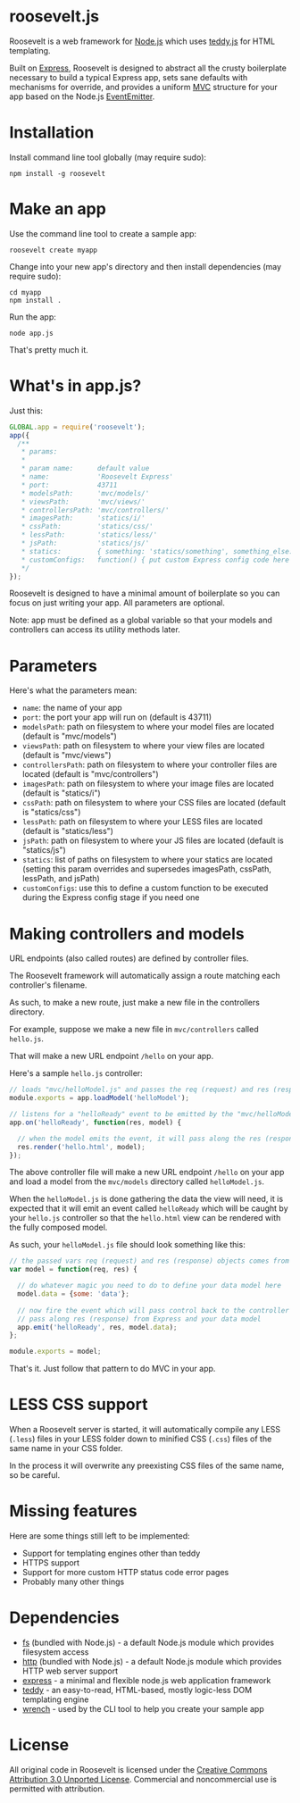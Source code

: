 roosevelt.js
===

Roosevelt is a web framework for <a href='http://nodejs.org/'>Node.js</a> which uses <a href='https://github.com/kethinov/teddy'>teddy.js</a> for HTML templating.

Built on <a href='http://expressjs.com/'>Express</a>, Roosevelt is designed to abstract all the crusty boilerplate necessary to build a typical Express app, sets sane defaults with mechanisms for override, and provides a uniform <a href='http://en.wikipedia.org/wiki/Model%E2%80%93view%E2%80%93controller'>MVC</a> structure for your app based on the Node.js <a href='http://nodejs.org/api/events.html'>EventEmitter</a>.

Installation
===

Install command line tool globally (may require sudo):

```
npm install -g roosevelt
```
Make an app
===

Use the command line tool to create a sample app:

```
roosevelt create myapp
```

Change into your new app's directory and then install dependencies (may require sudo):

```
cd myapp
npm install .
```

Run the app:

```
node app.js
```

That's pretty much it.

What's in app.js?
===

Just this:

```js
GLOBAL.app = require('roosevelt');
app({
  /**
   * params:
   * 
   * param name:      default value
   * name:            'Roosevelt Express'
   * port:            43711
   * modelsPath:      'mvc/models/'
   * viewsPath:       'mvc/views/'
   * controllersPath: 'mvc/controllers/'
   * imagesPath:      'statics/i/'
   * cssPath:         'statics/css/'
   * lessPath:        'statics/less/'
   * jsPath:          'statics/js/'
   * statics:         { something: 'statics/something', something_else: 'statics/something_else' }
   * customConfigs:   function() { put custom Express config code here }
   */
});
```

Roosevelt is designed to have a minimal amount of boilerplate so you can focus on just writing your app. All parameters are optional.

Note: app must be defined as a global variable so that your models and controllers can access its utility methods later.

Parameters
===

Here's what the parameters mean:

- `name`: the name of your app
- `port`: the port your app will run on (default is 43711)
- `modelsPath`: path on filesystem to where your model files are located (default is "mvc/models")
- `viewsPath`: path on filesystem to where your view files are located (default is "mvc/views")
- `controllersPath`: path on filesystem to where your controller files are located (default is "mvc/controllers")
- `imagesPath`: path on filesystem to where your image files are located (default is "statics/i")
- `cssPath`: path on filesystem to where your CSS files are located (default is "statics/css")
- `lessPath`: path on filesystem to where your LESS files are located (default is "statics/less")
- `jsPath`: path on filesystem to where your JS files are located (default is "statics/js")
- `statics`: list of paths on filesystem to where your statics are located (setting this param overrides and supersedes imagesPath, cssPath, lessPath, and jsPath)
- `customConfigs`: use this to define a custom function to be executed during the Express config stage if you need one

Making controllers and models
===

URL endpoints (also called routes) are defined by controller files.

The Roosevelt framework will automatically assign a route matching each controller's filename.

As such, to make a new route, just make a new file in the controllers directory.

For example, suppose we make a new file in `mvc/controllers` called `hello.js`.

That will make a new URL endpoint `/hello` on your app.

Here's a sample `hello.js` controller:

```js
// loads "mvc/helloModel.js" and passes the req (request) and res (response) objects from Express
module.exports = app.loadModel('helloModel');

// listens for a "helloReady" event to be emitted by the "mvc/helloModel.js" model
app.on('helloReady', function(res, model) {

  // when the model emits the event, it will pass along the res (response) object from Express and a fully composed data model
  res.render('hello.html', model);
});
```

The above controller file will make a new URL endpoint `/hello` on your app and load a model from the `mvc/models` directory called `helloModel.js`.

When the `helloModel.js` is done gathering the data the view will need, it is expected that it will emit an event called `helloReady` which will be caught by your `hello.js` controller so that the `hello.html` view can be rendered with the fully composed model.

As such, your `helloModel.js` file should look something like this:

```js
// the passed vars req (request) and res (response) objects comes from Express
var model = function(req, res) {

  // do whatever magic you need to do to define your data model here
  model.data = {some: 'data'};
  
  // now fire the event which will pass control back to the controller
  // pass along res (response) from Express and your data model
  app.emit('helloReady', res, model.data);
};

module.exports = model;
```

That's it. Just follow that pattern to do MVC in your app. 

LESS CSS support
===

When a Roosevelt server is started, it will automatically compile any LESS (`.less`) files in your LESS folder down to minified CSS (`.css`) files of the same name in your CSS folder.

In the process it will overwrite any preexisting CSS files of the same name, so be careful.

Missing features
===

Here are some things still left to be implemented:

- Support for templating engines other than teddy
- HTTPS support
- Support for more custom HTTP status code error pages
- Probably many other things

Dependencies
===

- <a href='http://nodejs.org/api/fs.html'>fs</a> (bundled with Node.js) - a default Node.js module which provides filesystem access
- <a href='http://nodejs.org/api/http.html'>http</a> (bundled with Node.js) - a default Node.js module which provides HTTP web server support
- <a href='http://expressjs.com/'>express</a> - a minimal and flexible node.js web application framework
- <a href='https://github.com/kethinov/teddy'>teddy</a> - an easy-to-read, HTML-based, mostly logic-less DOM templating engine
- <a href='https://github.com/ryanmcgrath/wrench-js'>wrench</a> - used by the CLI tool to help you create your sample app

License
===

All original code in Roosevelt is licensed under the <a href='http://creativecommons.org/licenses/by/3.0/deed.en_US'>Creative Commons Attribution 3.0 Unported License</a>. Commercial and noncommercial use is permitted with attribution.